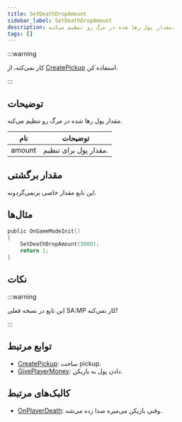 ```yaml
---
title: SetDeathDropAmount
sidebar_label: SetDeathDropAmount
description: مقدار پول رها شده در مرگ رو تنظیم می‌کنه.
tags: []
---
```


:::warning

کار نمی‌کنه، از [CreatePickup](CreatePickup) استفاده کن.

:::

## توضیحات

مقدار پول رها شده در مرگ رو تنظیم می‌کنه.

| نام   | توضیحات             |
| ------ | ----------------------- |
| amount | مقدار پول برای تنظیم. |

## مقدار برگشتی

این تابع مقدار خاصی برنمی‌گردونه.

## مثال‌ها

```c
public OnGameModeInit()
{
    SetDeathDropAmount(5000);
    return 1;
}
```

## نکات

:::warning

این تابع در نسخه فعلی SA:MP کار نمی‌کنه!

:::

## توابع مرتبط

- [CreatePickup](CreatePickup): ساخت pickup.
- [GivePlayerMoney](GivePlayerMoney): دادن پول به بازیکن.

## کالبک‌های مرتبط

- [OnPlayerDeath](../callbacks/OnPlayerDeath): وقتی بازیکن می‌میره صدا زده می‌شه.